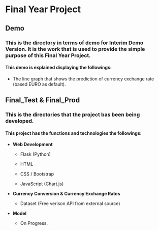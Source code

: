 # Final Year Project

## Demo 

### This is the directory in terms of demo for Interim Demo Version. It is the work that is used to provide the simple purpose of this Final Year Project. 

#### This demo is explained displaying the followings:

  - The line graph that shows the prediction of currency exchange rate (based EURO as default).







## Final_Test & Final_Prod 

### This is the directories that the project bas been being developed.

#### This project has the functions and technologies the followings:

  - <b>Web Development</b>
  
    - Flask (Python)
    
    - HTML
    
    - CSS / Bootstrap
    
    - JavaScript (Chart.js)
    
    
  - <b>Currency Conversion & Currency Exchange Rates</b>
  
    - Dataset (Free verison API from external source)
    
  
  - <b>Model</b>
  
    - On Progress.
  
  
  
  
